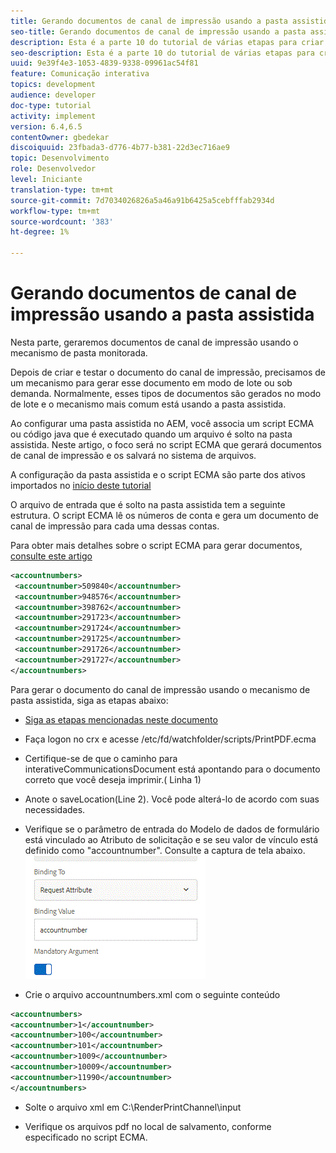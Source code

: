 ```yaml
---
title: Gerando documentos de canal de impressão usando a pasta assistida
seo-title: Gerando documentos de canal de impressão usando a pasta assistida
description: Esta é a parte 10 do tutorial de várias etapas para criar seu primeiro documento de comunicações interativas para o canal de impressão. Nesta parte, geraremos documentos de canal de impressão usando o mecanismo de pasta monitorada.
seo-description: Esta é a parte 10 do tutorial de várias etapas para criar seu primeiro documento de comunicações interativas para o canal de impressão. Nesta parte, geraremos documentos de canal de impressão usando o mecanismo de pasta monitorada.
uuid: 9e39f4e3-1053-4839-9338-09961ac54f81
feature: Comunicação interativa
topics: development
audience: developer
doc-type: tutorial
activity: implement
version: 6.4,6.5
contentOwner: gbedekar
discoiquuid: 23fbada3-d776-4b77-b381-22d3ec716ae9
topic: Desenvolvimento
role: Desenvolvedor
level: Iniciante
translation-type: tm+mt
source-git-commit: 7d7034026826a5a46a91b6425a5cebfffab2934d
workflow-type: tm+mt
source-wordcount: '383'
ht-degree: 1%

---
```



# Gerando documentos de canal de impressão usando a pasta assistida

Nesta parte, geraremos documentos de canal de impressão usando o mecanismo de pasta monitorada.

Depois de criar e testar o documento do canal de impressão, precisamos de um mecanismo para gerar esse documento em modo de lote ou sob demanda. Normalmente, esses tipos de documentos são gerados no modo de lote e o mecanismo mais comum está usando a pasta assistida.

Ao configurar uma pasta assistida no AEM, você associa um script ECMA ou código java que é executado quando um arquivo é solto na pasta assistida. Neste artigo, o foco será no script ECMA que gerará documentos de canal de impressão e os salvará no sistema de arquivos.

A configuração da pasta assistida e o script ECMA são parte dos ativos importados no [início deste tutorial](introduction.md)

O arquivo de entrada que é solto na pasta assistida tem a seguinte estrutura. O script ECMA lê os números de conta e gera um documento de canal de impressão para cada uma dessas contas.

Para obter mais detalhes sobre o script ECMA para gerar documentos, [consulte este artigo](/help/forms/interactive-communications/generating-interactive-communications-print-document-using-api-tutorial-use.md)

```xml
<accountnumbers>
 <accountnumber>509840</accountnumber>
 <accountnumber>948576</accountnumber>
 <accountnumber>398762</accountnumber>
 <accountnumber>291723</accountnumber>
 <accountnumber>291724</accountnumber>
 <accountnumber>291725</accountnumber>
 <accountnumber>291726</accountnumber>
 <accountnumber>291727</accountnumber>
</accountnumbers>
```

Para gerar o documento do canal de impressão usando o mecanismo de pasta assistida, siga as etapas abaixo:

* [Siga as etapas mencionadas neste documento](/help/forms/adaptive-forms/service-user-tutorial-develop.md)

* Faça logon no crx e acesse /etc/fd/watchfolder/scripts/PrintPDF.ecma

* Certifique-se de que o caminho para interativeCommunicationsDocument está apontando para o documento correto que você deseja imprimir.( Linha 1)
* Anote o saveLocation(Line 2). Você pode alterá-lo de acordo com suas necessidades.
* Verifique se o parâmetro de entrada do Modelo de dados de formulário está vinculado ao Atributo de solicitação e se seu valor de vínculo está definido como &quot;accountnumber&quot;. Consulte a captura de tela abaixo.
   ![solicitação](assets/requestattributeprintchannel.gif)

* Crie o arquivo accountnumbers.xml com o seguinte conteúdo

```xml
<accountnumbers>
<accountnumber>1</accountnumber>
<accountnumber>100</accountnumber>
<accountnumber>101</accountnumber>
<accountnumber>1009</accountnumber>
<accountnumber>10009</accountnumber>
<accountnumber>11990</accountnumber>
</accountnumbers>
```

* Solte o arquivo xml em C:\RenderPrintChannel\input

* Verifique os arquivos pdf no local de salvamento, conforme especificado no script ECMA.




